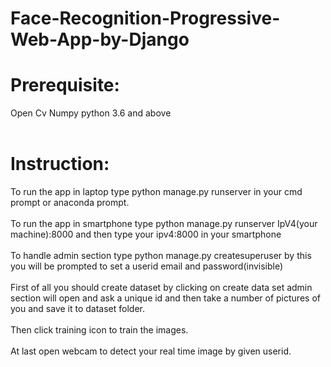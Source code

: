 # Face-Recognition-Progressive-Web-App-by-Django
# Prerequisite:
Open Cv Numpy  python 3.6 and above <br><br>
# Instruction:
To run the app in laptop type python manage.py runserver in your cmd prompt or anaconda prompt.<br><br>
To run the app in smartphone type python manage.py runserver IpV4(your machine):8000 and then type your ipv4:8000 in your smartphone<br><br>
To handle admin section type python manage.py createsuperuser by this you will be prompted to set a userid  email and password(invisible)<br><br>
First of all you should create dataset by clicking on create data set admin section will open and ask a unique id and then take a number of pictures of you and save it to dataset folder.<br><br>
Then click training icon to train the images.<br><br>
At last open webcam to detect your real time image by given userid.
